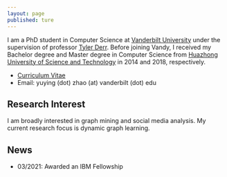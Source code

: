 ```yaml
---
layout: page
published: ture
---
```


I am a PhD student in Computer Science at [Vanderbilt University](https://www.vanderbilt.edu/) under the supervision of professor [Tyler Derr](https://tylersnetwork.github.io/). 
Before joining Vandy, I received my Bachelor degree and Master degree in Computer Science from [Huazhong University of Science and Technology](https://www.hust.edu.cn/) in 2014 and 2018, respectively.

- [Curriculum Vitae](https://marbooooo.github.io/CV.pdf)
- Email: yuying (dot) zhao (at) vanderbilt (dot) edu

## **Research Interest**
I am broadly interested in graph mining and social media analysis. My current research focus is dynamic graph learning.

## **News**
- 03/2021: Awarded an IBM Fellowship

